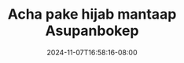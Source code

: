 --- 
title: "Acha pake hijab mantaap  Asupanbokep"
description: "download bokep Acha pake hijab mantaap  Asupanbokep instagram full vidio baru"
date: 2024-11-07T16:58:16-08:00
file_code: "qcwj7na0s33r"
draft: false
cover: "gnjfj8tps609bexn.jpg"
tags: ["Acha", "pake", "hijab", "mantaap", "Asupanbokep"]
length: 506
fld_id: "1482749"
foldername: "Acha toge"
categories: ["Acha toge"]
views: 0
---